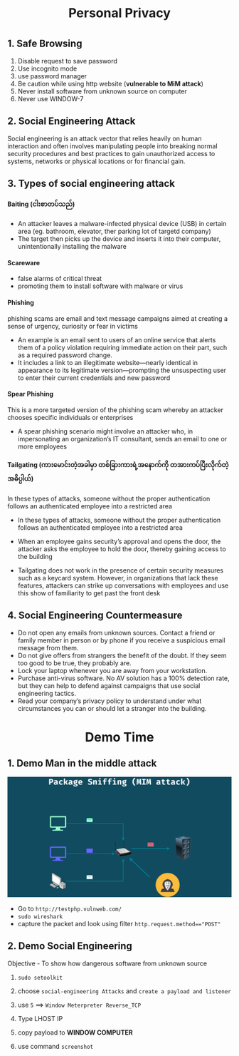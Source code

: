 <h1 align="center">Personal Privacy<h1>

## 1. Safe Browsing

1. Disable request to save password
2. Use incognito mode
3. use password manager
4. Be caution while using http website (**vulnerable to MiM attack**)
5. Never install software from unknown source on computer 
6. Never use WINDOW-7

## 2. Social Engineering Attack

Social engineering is an attack vector that relies heavily on human interaction and often involves manipulating people into breaking normal security procedures and best practices to gain unauthorized access to systems, networks or physical locations or for financial gain.

## 3. Types of social engineering attack

#### Baiting (ငါးစာတပ်သည်)

- An attacker leaves a malware-infected physical device (USB) in certain area (eg. bathroom, elevator, ther parking lot of targetd company)
- The target then picks up the device and inserts it into their computer, unintentionally installing the malware

#### Scareware
- false alarms of critical threat
- promoting them to install software with malware or virus

#### Phishing

 phishing scams are email and text message campaigns aimed at creating a sense of urgency, curiosity or fear in victims

- An example is an email sent to users of an online service that alerts them of a policy violation requiring immediate action on their part, such as a required password change. 
- It includes a link to an illegitimate website—nearly identical in appearance to its legitimate version—prompting the unsuspecting user to enter their current credentials and new password

#### Spear Phishing 

This is a more targeted version of the phishing scam whereby an attacker chooses specific individuals or enterprises

- A spear phishing scenario might involve an attacker who, in impersonating an organization’s IT consultant, sends an email to one or more employees

#### Tailgating (ကားမောင်းတဲ့အခါမှာ တစ်ခြားကားရဲ့အနောက်ကို တအားကပ်ပြီးလိုက်တဲ့ အဓိပ္ပါယ်)

In these types of attacks, someone without the proper authentication follows an authenticated employee into a restricted area

- In these types of attacks, someone without the proper authentication follows an authenticated employee into a restricted area
- When an employee gains security’s approval and opens the door, the attacker asks the employee to hold the door, thereby gaining access to the building

- Tailgating does not work in the presence of certain security measures such as a keycard system. However, in organizations that lack these features, attackers can strike up conversations with employees and use this show of familiarity to get past the front desk

## 4. Social Engineering Countermeasure

- Do not open any emails from unknown sources. Contact a friend or family member in person or by phone if you receive a suspicious email message from them.
- Do not give offers from strangers the benefit of the doubt. If they seem too good to be true, they probably are.
- Lock your laptop whenever you are away from your workstation.
- Purchase anti-virus software. No AV solution has a 100% detection rate, but they can help to defend against campaigns that use social engineering tactics.
- Read your company’s privacy policy to understand under what circumstances you can or should let a stranger into the building.





<h1 align="center">Demo Time</h1>






## 1. Demo Man in the middle attack


![MiM attack](../../photo/mim.png)

- Go to `http://testphp.vulnweb.com/`
- `sudo wireshark`
- capture the packet and look using filter `http.request.method=="POST"`



## 2. Demo Social Engineering

Objective - To show how dangerous software from unknown source

1. `sudo setoolkit`
2. choose `social-engineering Attacks` and `create a payload and listener`
3. use `5` ==> `Window Meterpreter Reverse_TCP`
4. Type LHOST IP 

5. copy payload to **WINDOW COMPUTER**

6. use command `screenshot`